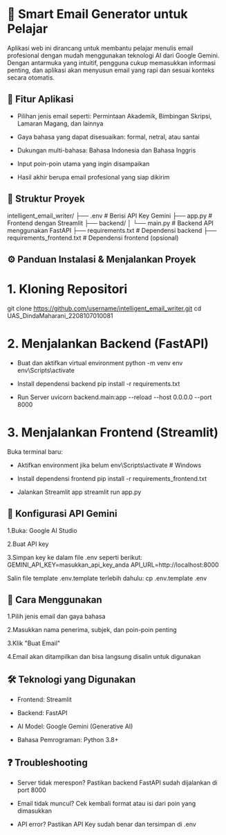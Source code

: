 # 📧 Smart Email Generator untuk Pelajar
Aplikasi web ini dirancang untuk membantu pelajar menulis email profesional dengan mudah menggunakan teknologi AI dari Google Gemini. Dengan antarmuka yang intuitif, pengguna cukup memasukkan informasi penting, dan aplikasi akan menyusun email yang rapi dan sesuai konteks secara otomatis.

## 🌟 Fitur Aplikasi
- Pilihan jenis email seperti: Permintaan Akademik, Bimbingan Skripsi, Lamaran Magang, dan lainnya

- Gaya bahasa yang dapat disesuaikan: formal, netral, atau santai

- Dukungan multi-bahasa: Bahasa Indonesia dan Bahasa Inggris

- Input poin-poin utama yang ingin disampaikan

- Hasil akhir berupa email profesional yang siap dikirim

## 📁 Struktur Proyek
intelligent\_email\_writer/
├── .env                     # Berisi API Key Gemini
├── app.py                  # Frontend dengan Streamlit
├── backend/
│   └── main.py             # Backend API menggunakan FastAPI
├── requirements.txt        # Dependensi backend
├── requirements\_frontend.txt # Dependensi frontend (opsional)

## ⚙️ Panduan Instalasi & Menjalankan Proyek
# 1. Kloning Repositori
git clone https://github.com/username/intelligent_email_writer.git
cd UAS_DindaMaharani_2208107010081

# 2. Menjalankan Backend (FastAPI)
- Buat dan aktifkan virtual environment
python -m venv env
env\Scripts\activate         

- Install dependensi backend
pip install -r requirements.txt

- Run Server
uvicorn backend.main:app --reload --host 0.0.0.0 --port 8000

# 3. Menjalankan Frontend (Streamlit)
Buka terminal baru:

- Aktifkan environment jika belum
env\Scripts\activate         # Windows

- Install dependensi frontend
pip install -r requirements_frontend.txt

- Jalankan Streamlit app
streamlit run app.py

## 🔐 Konfigurasi API Gemini
1.Buka: Google AI Studio

2.Buat API key

3.Simpan key ke dalam file .env seperti berikut:
GEMINI_API_KEY=masukkan_api_key_anda
API_URL=http://localhost:8000 

Salin file template .env.template terlebih dahulu:
cp .env.template .env

## 🧪 Cara Menggunakan
1.Pilih jenis email dan gaya bahasa

2.Masukkan nama penerima, subjek, dan poin-poin penting

3.Klik "Buat Email"

4.Email akan ditampilkan dan bisa langsung disalin untuk digunakan

## 🛠 Teknologi yang Digunakan
- Frontend: Streamlit

- Backend: FastAPI

- AI Model: Google Gemini (Generative AI)

- Bahasa Pemrograman: Python 3.8+

## ❓ Troubleshooting
- Server tidak merespon? Pastikan backend FastAPI sudah dijalankan di port 8000

- Email tidak muncul? Cek kembali format atau isi dari poin yang dimasukkan

- API error? Pastikan API Key sudah benar dan tersimpan di .env
